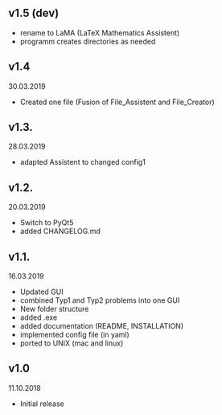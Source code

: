 ## v1.5 (dev)
- rename to LaMA (LaTeX Mathematics Assistent)
- programm creates directories as needed

## v1.4
30.03.2019
- Created one file (Fusion of File_Assistent and File_Creator)

## v1.3.
28.03.2019
- adapted Assistent to changed config1

## v1.2. 
20.03.2019
- Switch to PyQt5
- added CHANGELOG.md

## v1.1. 
16.03.2019
- Updated GUI
- combined Typ1 and Typ2 problems into one GUI
- New folder structure
- added .exe
- added documentation (README, INSTALLATION)
- implemented config file (in yaml)
- ported to UNIX (mac and linux)

## v1.0 
11.10.2018
- Initial release

<!--
## vX.X
DD.MM.YYY
**New features:**
- one
- two

**Improved:**
- one
- two

**Fixed:**
- one
- two
-->
